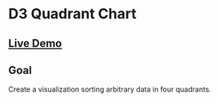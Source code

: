 # D3 Quadrant Chart

## [Live Demo](https://codepen.io/borntofrappe/full/QXNvjx)

## Goal

Create a visualization sorting arbitrary data in four quadrants.